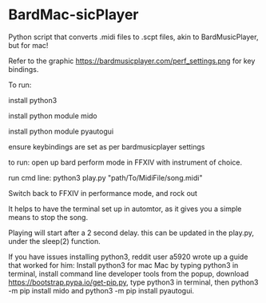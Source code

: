 # BardMac-sicPlayer
Python script that converts .midi files to .scpt files, akin to BardMusicPlayer, but for mac!

Refer to the graphic https://bardmusicplayer.com/perf_settings.png for key bindings. 

To run: 

install python3

install python module mido 

install python module pyautogui

ensure keybindings are set as per bardmusicplayer settings

to run:
open up bard perform mode in FFXIV with instrument of choice.

run cmd line:
  python3 play.py "path/To/MidiFile/song.midi" 

Switch back to FFXIV in performance mode, and rock out

It helps to have the terminal set up in automtor, as it gives you a simple means to stop the song.

Playing will start after a 2 second delay. this can be updated in the play.py, under the sleep(2) function.


If you have issues installing python3, reddit user a5920 wrote up a guide that worked for him:
Install python3 for mac Mac by typing python3 in terminal, install command line developer tools from the popup, download https://bootstrap.pypa.io/get-pip.py, type python3 <drag get-pip.py here> in terminal, then python3 -m pip install mido and python3 -m pip install pyautogui.

